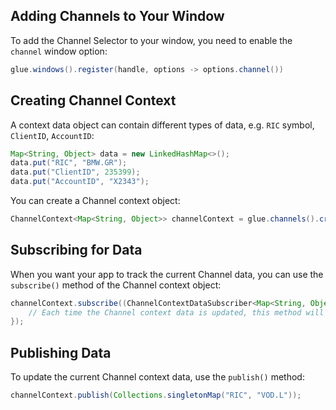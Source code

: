## Adding Channels to Your Window

To add the Channel Selector to your window, you need to enable the `channel` window option:

```java
glue.windows().register(handle, options -> options.channel())
```

## Creating Channel Context

A context data object can contain different types of data, e.g. `RIC` symbol, `ClientID`, `AccountID`:

```java
Map<String, Object> data = new LinkedHashMap<>();
data.put("RIC", "BMW.GR");
data.put("ClientID", 235399);
data.put("AccountID", "X2343");
```

You can create a Channel context object:

```java
ChannelContext<Map<String, Object>> channelContext = glue.channels().create(window);
```

## Subscribing for Data

When you want your app to track the current Channel data, you can use the `subscribe()` method of the Channel context object:

```java
channelContext.subscribe((ChannelContextDataSubscriber<Map<String, Object>>) (channel, data) -> {
    // Each time the Channel context data is updated, this method will be invoked.
});
```

## Publishing Data

To update the current Channel context data, use the `publish()` method:

```java
channelContext.publish(Collections.singletonMap("RIC", "VOD.L"));
```